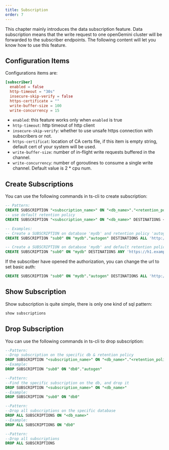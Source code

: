 ```yaml
---
title: Subscription
order: 7
---
```


This chapter mainly introduces the data subscription feature. Data subscription means that the write request to one openGemini cluster will be forwarded to the subscriber endpoints. The following content will let you know how to use this feature.

## Configuration Items
Configurations items are:
```toml
[subscriber]
  enabled = false
  http-timeout = "30s"
  insecure-skip-verify = false
  https-certificate = ""
  write-buffer-size = 100
  write-concurrency = 15
```
* `enabled`: this feature works only when `enabled` is true
* `http-timeout`: http timeout of http client
* `insecure-skip-verify`: whether to use unsafe https connection with subscribers or not.
* `https-certificat`: location of CA certs file, if this item is empty string, default cert of your system will be used.
* `write-buffer-size`: number of in-flight write requests buffered in the channel.
* `write-concurrency`: number of goroutines to consume a single write channel. Default value is 2 * cpu num.

## Create Subscriptions
You can use the following commands in ts-cli to create subscription:
```sql
-- Pattern:
CREATE SUBSCRIPTION "<subscription_name>" ON "<db_name>"."<retention_policy>" DESTINATIONS <ALL|ANY> "<subscription_endpoint_host>"
-- use default retention policy
CREATE SUBSCRIPTION "<subscription_name>" ON "<db_name>" DESTINATIONS <ALL|ANY> "<subscription_endpoint_host>"

-- Examples:
-- Create a SUBSCRIPTION on database 'mydb' and retention policy 'autogen' that sends data to 'example.com:9090' via HTTP.
CREATE SUBSCRIPTION "sub0" ON "mydb"."autogen" DESTINATIONS ALL 'http://example.com:9090'

-- Create a SUBSCRIPTION on database 'mydb' and default retention policy that round-robins the data to 'h1.example.com:9090' and 'h2.example.com:9090' via https.
CREATE SUBSCRIPTION "sub0" ON "mydb" DESTINATIONS ANY 'https://h1.example.com:9090', 'https://h2.example.com:9090'
```
If the subscriber have opened the authorization, you can change the url to set basic auth:
```sql
CREATE SUBSCRIPTION "sub0" ON "mydb"."autogen" DESTINATIONS ALL 'http://username:password@example.com:9090'
```

## Show Subscription
Show subscription is quite simple, there is only one kind of sql pattern:
```sql
show subscriptions
```

## Drop Subscription
You can use the following commands in ts-cli to drop subscription:
```sql
--Pattern:
--Drop subscription on the specific db & retention policy
DROP SUBSCRIPTION "<subscription_name>" ON "<db_name>"."<retention_policy>"
--Example:
DROP SUBSCRIPTION "sub0" ON "db0"."autogen"

--Pattern:
--Find the specific subscription on the db, and drop it
DROP SUBSCRIPTION "<subscription_name>" ON "<db_name>"
--Example:
DROP SUBSCRIPTION "sub0" ON "db0"

--Pattern:
--Drop all subscriptions on the specific database
DROP ALL SUBSCRIPTIONS ON "<db_name>"
--Example:
DROP ALL SUBSCRIPTIONS ON "db0"

--Pattern:
--Drop all subscriptions
DROP ALL SUBSCRIPTIONS
```